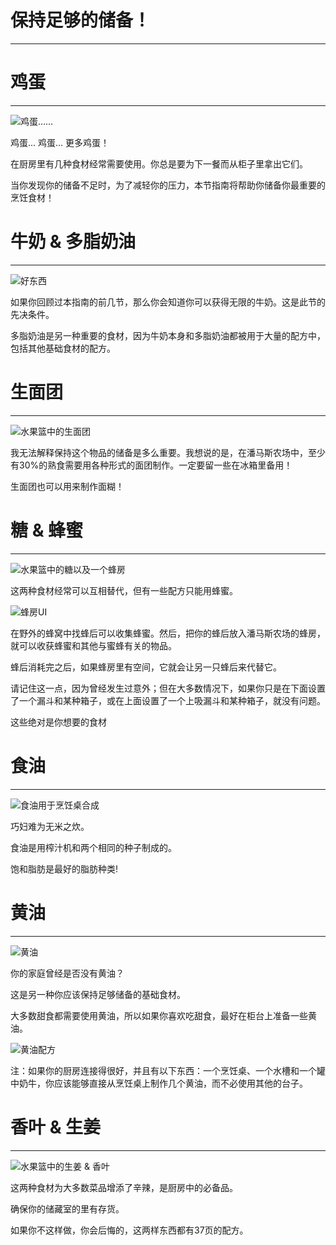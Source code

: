 # 保持足够的储备！
___

# 鸡蛋
___

![鸡蛋……](eggs.png)

鸡蛋... 鸡蛋... 更多鸡蛋！

在厨房里有几种食材经常需要使用。你总是要为下一餐而从柜子里拿出它们。

当你发现你的储备不足时，为了减轻你的压力，本节指南将帮助你储备你最重要的烹饪食材！

# 牛奶 & 多脂奶油
___

![好东西](milkandcream.png)

如果你回顾过本指南的前几节，那么你会知道你可以获得无限的牛奶。这是此节的先决条件。

多脂奶油是另一种重要的食材，因为牛奶本身和多脂奶油都被用于大量的配方中，包括其他基础食材的配方。

# 生面团
___

![水果篮中的生面团](dough.png)

我无法解释保持这个物品的储备是多么重要。我想说的是，在潘马斯农场中，至少有30%的熟食需要用各种形式的面团制作。一定要留一些在冰箱里备用！

生面团也可以用来制作面糊！

# 糖 & 蜂蜜
___

![水果篮中的糖以及一个蜂房](sugarandhoney.png)

这两种食材经常可以互相替代，但有一些配方只能用蜂蜜。

![蜂房UI](bees.png)

在野外的蜂窝中找蜂后可以收集蜂蜜。然后，把你的蜂后放入潘马斯农场的蜂房，就可以收获蜂蜜和其他与蜜蜂有关的物品。

蜂后消耗完之后，如果蜂房里有空间，它就会让另一只蜂后来代替它。

请记住这一点，因为曾经发生过意外；但在大多数情况下，如果你只是在下面设置了一个漏斗和某种箱子，或在上面设置了一个上吸漏斗和某种箱子，就没有问题。

这些绝对是你想要的食材

# 食油
___

![食油用于烹饪桌合成](cookingoil.png)

巧妇难为无米之炊。

食油是用榨汁机和两个相同的种子制成的。

饱和脂肪是最好的脂肪种类!

# 黄油
___

![黄油](buter.png)

你的家庭曾经是否没有黄油？

这是另一种你应该保持足够储备的基础食材。

大多数甜食都需要使用黄油，所以如果你喜欢吃甜食，最好在柜台上准备一些黄油。

![黄油配方](butterrecipe.png)

注：如果你的厨房连接得很好，并且有以下东西：一个烹饪桌、一个水槽和一个罐中奶牛，你应该能够直接从烹饪桌上制作几个黄油，而不必使用其他的台子。

# 香叶 & 生姜
___

![水果篮中的生姜 & 香叶](gingerandspice.png)

这两种食材为大多数菜品增添了辛辣，是厨房中的必备品。

确保你的储藏室的里有存货。

如果你不这样做，你会后悔的，这两样东西都有37页的配方。
